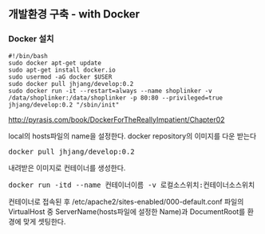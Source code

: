 ## 개발환경 구축 - with Docker

### Docker 설치

```
#!/bin/bash
sudo docker apt-get update
sudo apt-get install docker.io
sudo usermod -aG docker $USER
sudo docker pull jhjang/develop:0.2
sudo docker run -it --restart=always --name shoplinker -v /data/shoplinker:/data/shoplinker -p 80:80 --privileged=true jhjang/develop:0.2 "/sbin/init"
```

http://pyrasis.com/book/DockerForTheReallyImpatient/Chapter02

local의 hosts파일의 name을 설정한다.
docker repository의 이미지를 다운 받는다 
<pre>
docker pull jhjang/develop:0.2
</pre>

내려받은 이미지로 컨테이너를 생성한다. 
<pre>
docker run -itd --name 컨테이너이름 -v 로컬소스위치:컨테이너소스위치 -p 80:80 --privileged=true jhjang/develop:0.2 "/sbin/init"
</pre>

컨테이너로 접속된 후 /etc/apache2/sites-enabled/000-default.conf 파일의 VirtualHost 중 ServerName(hosts파일에 설정한 Name)과 DocumentRoot를 환경에 맞게 셋팅한다.
